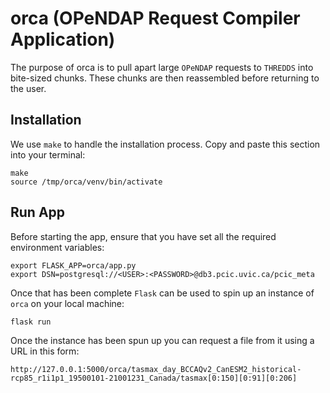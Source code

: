 # orca (OPeNDAP Request Compiler Application)

The purpose of orca is to pull apart large `OPeNDAP` requests to `THREDDS` into bite-sized chunks. These chunks are then reassembled before returning to the user.

## Installation
We use `make` to handle the installation process. Copy and paste this section into your terminal:
```
make
source /tmp/orca/venv/bin/activate
```

## Run App
Before starting the app, ensure that you have set all the required environment variables:
```
export FLASK_APP=orca/app.py
export DSN=postgresql://<USER>:<PASSWORD>@db3.pcic.uvic.ca/pcic_meta
```

Once that has been complete `Flask` can be used to spin up an instance of `orca` on your local machine:
```
flask run
```
Once the instance has been spun up you can request a file from it using a URL in this form:
```
http://127.0.0.1:5000/orca/tasmax_day_BCCAQv2_CanESM2_historical-rcp85_r1i1p1_19500101-21001231_Canada/tasmax[0:150][0:91][0:206]
```
